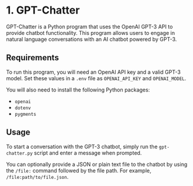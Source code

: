# 1. GPT-Chatter

GPT-Chatter is a Python program that uses the OpenAI GPT-3 API to provide chatbot functionality. This program allows users to engage in natural language conversations with an AI chatbot powered by GPT-3.

## Requirements

To run this program, you will need an OpenAI API key and a valid GPT-3 model. Set these values in a `.env` file as `OPENAI_API_KEY` and `OPENAI_MODEL`.

You will also need to install the following Python packages:
- `openai`
- `dotenv`
- `pygments`

## Usage

To start a conversation with the GPT-3 chatbot, simply run the `gpt-chatter.py` script and enter a message when prompted.

You can optionally provide a JSON or plain text file to the chatbot by using the `/file:` 
command followed by the file path. For example, `/file:path/to/file.json`.
